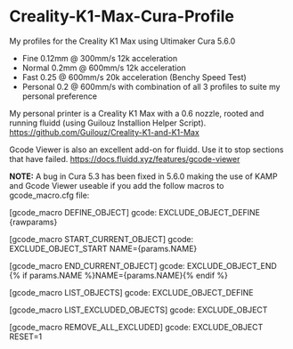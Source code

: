 # Creality-K1-Max-Cura-Profile
My profiles for the Creality K1 Max using Ultimaker Cura 5.6.0
  - Fine 0.12mm @ 300mm/s 12k acceleration
  - Normal 0.2mm @ 600mm/s 12k acceleration
  - Fast 0.25 @ 600mm/s 20k acceleration (Benchy Speed Test)
  - Personal 0.2 @ 600mm/s with combination of all 3 profiles to suite my personal preference


My personal printer is a Creality K1 Max with a 0.6 nozzle, rooted and running fluidd (using Guilouz Installion Helper Script).
https://github.com/Guilouz/Creality-K1-and-K1-Max


Gcode Viewer is also an excellent add-on for fluidd. Use it to stop sections that have failed.
https://docs.fluidd.xyz/features/gcode-viewer


**NOTE:** A bug in Cura 5.3 has been fixed in 5.6.0 making the use of KAMP and Gcode Viewer useable if you add the follow macros to gcode_macro.cfg file:

[gcode_macro DEFINE_OBJECT]
gcode:
  EXCLUDE_OBJECT_DEFINE {rawparams}

[gcode_macro START_CURRENT_OBJECT]
gcode:
  EXCLUDE_OBJECT_START NAME={params.NAME}

[gcode_macro END_CURRENT_OBJECT]
gcode:
  EXCLUDE_OBJECT_END {% if params.NAME %}NAME={params.NAME}{% endif %}

[gcode_macro LIST_OBJECTS]
gcode:
  EXCLUDE_OBJECT_DEFINE

[gcode_macro LIST_EXCLUDED_OBJECTS]
gcode:
  EXCLUDE_OBJECT

[gcode_macro REMOVE_ALL_EXCLUDED]
gcode:
  EXCLUDE_OBJECT RESET=1
